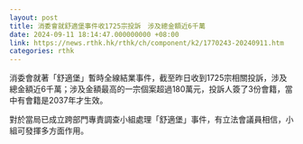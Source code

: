 ```yaml
---
layout: post
title: 消委會就舒適堡事件收1725宗投訴　涉及總金額近6千萬
date: 2024-09-11 18:14:47.000000000 +08:00
link: https://news.rthk.hk/rthk/ch/component/k2/1770243-20240911.htm
categories: rthk
---
```


消委會就著「舒適堡」暫時全線結業事件，截至昨日收到1725宗相關投訴，涉及總金額近6千萬；涉及金額最高的一宗個案超過180萬元，投訴人簽了3份會籍，當中有會籍是2037年才生效。

對於當局已成立跨部門專責調查小組處理「舒適堡」事件，有立法會議員相信，小組可發揮多方面作用。
